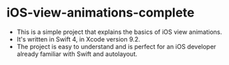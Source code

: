 # iOS-view-animations-complete

* This is a simple project that explains the basics of iOS view animations. 
* It's written in Swift 4, in Xcode version 9.2. 
* The project is easy to understand and is perfect for an iOS developer already familiar with Swift and autolayout.
